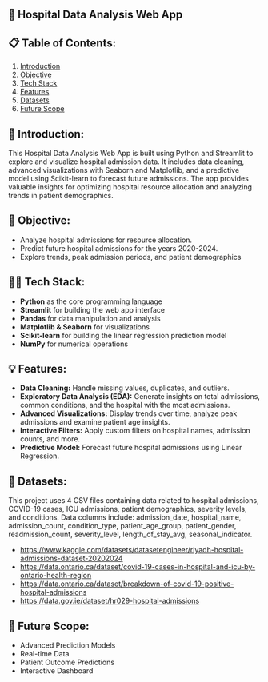 ## 🏥 Hospital Data Analysis Web App

## 📋 Table of Contents:
1. [Introduction](#introduction)  
2. [Objective](#objective)  
3. [Tech Stack](#tech-stack)  
4. [Features](#features)  
5. [Datasets](#datasets)  
6. [Future Scope](#future-scope)
   

## 🌱 Introduction:
This Hospital Data Analysis Web App is built using Python and Streamlit to explore and visualize hospital admission data. It includes data cleaning, advanced visualizations with Seaborn and Matplotlib, and a predictive model using Scikit-learn to forecast future admissions. The app provides valuable insights for optimizing hospital resource allocation and analyzing trends in patient demographics.

## 🎯 Objective:
- Analyze hospital admissions for resource allocation.
- Predict future hospital admissions for the years 2020-2024.
- Explore trends, peak admission periods, and patient demographics

## 🧑‍💻 Tech Stack:
- **Python** as the core programming language
- **Streamlit** for building the web app interface
- **Pandas** for data manipulation and analysis
- **Matplotlib & Seaborn** for visualizations
- **Scikit-learn** for building the linear regression prediction model
- **NumPy** for numerical operations

## 💡 Features:
- **Data Cleaning:** Handle missing values, duplicates, and outliers.
- **Exploratory Data Analysis (EDA):** Generate insights on total admissions, common conditions, and the hospital with the most admissions.
- **Advanced Visualizations:** Display trends over time, analyze peak admissions and examine patient age insights.
- **Interactive Filters:** Apply custom filters on hospital names, admission counts, and more.
- **Predictive Model:** Forecast future hospital admissions using Linear Regression.

## 📂 Datasets:
This project uses 4 CSV files containing data related to hospital admissions, COVID-19 cases, ICU admissions, patient demographics, severity levels, and conditions.
Data columns include: admission_date, hospital_name, admission_count, condition_type, patient_age_group, patient_gender, readmission_count, severity_level, length_of_stay_avg, seasonal_indicator.
- https://www.kaggle.com/datasets/datasetengineer/riyadh-hospital-admissions-dataset-20202024
- https://data.ontario.ca/dataset/covid-19-cases-in-hospital-and-icu-by-ontario-health-region
- https://data.ontario.ca/dataset/breakdown-of-covid-19-positive-hospital-admissions
- https://data.gov.ie/dataset/hr029-hospital-admissions

## 🚀 Future Scope: 
- Advanced Prediction Models
- Real-time Data
- Patient Outcome Predictions
- Interactive Dashboard
